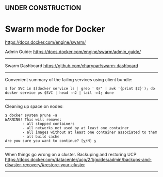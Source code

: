 
## UNDER CONSTRUCTION

# Swarm mode for Docker

https://docs.docker.com/engine/swarm/

Admin Guide:
https://docs.docker.com/engine/swarm/admin_guide/


---

Swarm Dashboard
https://github.com/charypar/swarm-dashboard

---

Convenient summary of the failing services using client bundle:

    $ for SVC in $(docker service ls | grep ' 0/' | awk '{print $2}'); do docker service ps $SVC | head -n2 | tail -n1; done

---    

Cleaning up space on nodes:

    $ docker system prune -a
    WARNING! This will remove:
            - all stopped containers
            - all networks not used by at least one container
            - all images without at least one container associated to them
            - all build cache
    Are you sure you want to continue? [y/N] y

---

When things go wrong on a cluster.
Backuping and restoring UCP 
https://docs.docker.com/datacenter/ucp/2.1/guides/admin/backups-and-disaster-recovery/#restore-your-cluster

---
